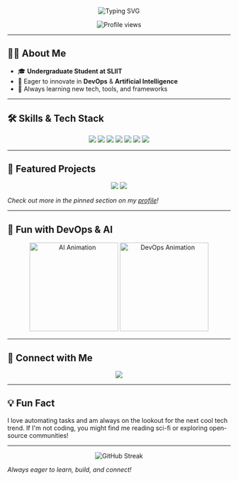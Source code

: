 <!-- Animated SVG Header -->
<p align="center">
  <img src="https://readme-typing-svg.demolab.com?font=Fira+Code&pause=1000&color=36BCF7&center=true&vCenter=true&width=435&lines=Hello!+I'm+Hasintha+Induwara;Undergraduate+Student+at+SLIIT;Passionate+about+DevOps+%26+AI+%F0%9F%A7%A1" alt="Typing SVG" />
</p>

<p align="center">
  <img src="https://komarev.com/ghpvc/?username=Hasintha00&style=flat-square&color=36bcf7" alt="Profile views" />
</p>

---

## 🧑‍💻 About Me

- 🎓 **Undergraduate Student at SLIIT**
- 🚀 Eager to innovate in **DevOps** & **Artificial Intelligence**
- 🌱 Always learning new tech, tools, and frameworks

---

## 🛠️ Skills & Tech Stack

<p align="center">
  <img src="https://img.shields.io/badge/Python-3670A0?style=for-the-badge&logo=python&logoColor=ffdd54" />
  <img src="https://img.shields.io/badge/React-20232a?style=for-the-badge&logo=react&logoColor=61DAFB" />
  <img src="https://img.shields.io/badge/Machine%20Learning-FF6F00?style=for-the-badge&logo=tensorflow&logoColor=white" />
  <img src="https://img.shields.io/badge/DevOps-4B8BBE?style=for-the-badge&logo=docker&logoColor=white" />
  <img src="https://img.shields.io/badge/Linux-333333?style=for-the-badge&logo=linux&logoColor=white" />
  <img src="https://img.shields.io/badge/Git-F05032?style=for-the-badge&logo=git&logoColor=white" />
  <img src="https://img.shields.io/badge/AWS-232F3E?style=for-the-badge&logo=amazon-aws&logoColor=white" />
</p>

---

## 🌟 Featured Projects

<p align="center">
  <img src="[https://github-readme-stats.vercel.app/api/pin/?username=Hasintha00&repo=YOUR_TOP_PROJECT&theme=tokyonight](https://github.com/Hasintha00/Expense-Tracker)" />
  <img src="https://github-readme-stats.vercel.app/api/pin/?username=Hasintha00&repo=YOUR_SECOND_PROJECT&theme=tokyonight" />
</p>

*Check out more in the pinned section on my [profile](https://github.com/Hasintha00)!*

---

## 🎉 Fun with DevOps & AI

<p align="center">
  <img src="https://media.giphy.com/media/iIqmM5tTjmpOB9mpbn/giphy.gif" alt="AI Animation" width="200"/>
  <img src="https://media.giphy.com/media/hpXdHPfFI5wTABdDx9/giphy.gif" alt="DevOps Animation" width="200"/>
</p>

---

## 🔗 Connect with Me

<p align="center">
  <a href="https://github.com/Hasintha00"><img src="https://img.shields.io/badge/GitHub-181717?style=for-the-badge&logo=github&logoColor=white" /></a>
  <!-- Add more social badges as needed, e.g. LinkedIn, Twitter -->
  <!-- <a href="YOUR_LINKEDIN_URL"><img src="https://img.shields.io/badge/LinkedIn-0077B5?style=for-the-badge&logo=linkedin&logoColor=white" /></a> -->
</p>

---

## 💡 Fun Fact

I love automating tasks and am always on the lookout for the next cool tech trend. If I'm not coding, you might find me reading sci-fi or exploring open-source communities!

---

<p align="center">
  <img src="https://github-readme-streak-stats.herokuapp.com?user=Hasintha00&theme=tokyonight&hide_border=true" alt="GitHub Streak" />
</p>

_Always eager to learn, build, and connect!_

